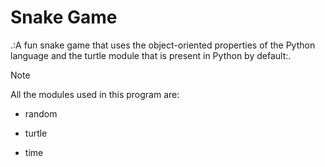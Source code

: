 # Snake Game

.:A fun snake game that uses the object-oriented properties of the Python language and the turtle module that is present in Python by default:.

> [!NOTE]
> All the modules used in this program are:
>
>- random
>
>- turtle
>
>- time
